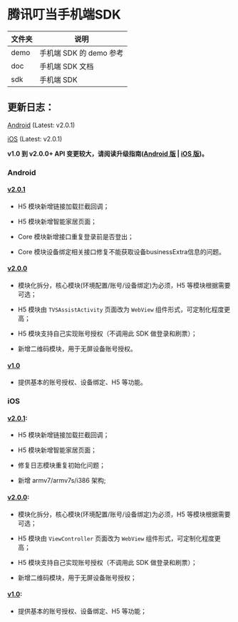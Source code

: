 # 腾讯叮当手机端SDK

| 文件夹  | 说明 |
| -------- | --------- |
| demo | 手机端 SDK 的 demo 参考 |
| doc | 手机端 SDK 文档 |
| sdk | 手机端 SDK |

## 更新日志：

[Android](#Android) (Latest: v2.0.1)

[iOS](#iOS) (Latest: v2.0.1)

**v1.0 到 v2.0.0+ API 变更较大，请阅读升级指南([Android 版][5] | [iOS 版][4])。**

### Android

#### [v2.0.1][3]

* H5 模块新增链接加载拦截回调；

* H5 模块新增智能家居页面；

* Core 模块新增接口重复登录前是否登出；

* Core 模块设备绑定相关接口修复不能获取设备businessExtra信息的问题。

#### [v2.0.0][2]

* 模块化拆分，核心模块(环境配置/账号/设备绑定)为必须，H5 等模块根据需要可选；

* H5 模块由 `TVSAssistActivity` 页面改为 `WebView` 组件形式，可定制化程度更高；

* H5 模块支持自己实现账号授权（不调用此 SDK 做登录和刷票）；

* 新增二维码模块，用于无屏设备账号授权。

#### [v1.0][1]

* 提供基本的账号授权、设备绑定、H5 等功能。 

### iOS

#### [v2.0.1][3]:

* H5 模块新增链接加载拦截回调；

* H5 模块新增智能家居页面；

* 修复日志模块重复初始化问题；

* 新增 armv7/armv7s/i386 架构;

#### [v2.0.0][2]:

* 模块化拆分，核心模块(环境配置/账号/设备绑定)为必须，H5 等模块根据需要可选；

* H5 模块由 `ViewController` 页面改为 `WebView` 组件形式，可定制化程度更高；

* H5 模块支持自己实现账号授权（不调用此 SDK 做登录和刷票）；

* 新增二维码模块，用于无屏设备账号授权；

#### [v1.0][1]:

* 提供基本的账号授权、设备绑定、H5 等功能； 

[1]: https://github.com/TencentDingdang/dmsdk/tree/v1.0
[2]: https://github.com/TencentDingdang/dmsdk/tree/v2.0.0
[3]: https://github.com/TencentDingdang/dmsdk/tree/v2.0.1
[4]: https://github.com/TencentDingdang/dmsdk/blob/master/doc/iOS/README.md#ios-sdk-v10---v200-%E5%8D%87%E7%BA%A7%E6%8C%87%E5%8D%97
[5]: https://github.com/TencentDingdang/dmsdk/blob/master/doc/Android/版本更新日志.md
